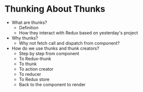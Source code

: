 # Thunking About Thunks

* What are thunks?
    * Definition
    * How they interact with Redux based on yesterday's project
* Why thunks?
    * Why not fetch call and dispatch from component?
* How do we use thunks and thunk creators?
    * Step by step from component
    * To Redux-thunk
    * To thunk
    * To action creator
    * To reducer
    * To Redux store
    * Back to the component to render

